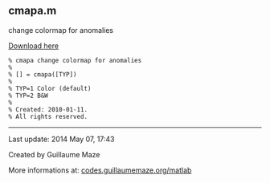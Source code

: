 ## cmapa.m ##
change colormap for anomalies

[Download here](http://guillaumemaze.googlecode.com/svn/trunk/matlab/codes/colors/cmapa.m)

```
% cmapa change colormap for anomalies
%
% [] = cmapa([TYP])
% 
% TYP=1 Color (default)
% TYP=2 B&W
%
% Created: 2010-01-11.
% All rights reserved.
```

---

Last update: 2014 May 07, 17:43

Created by Guillaume Maze

More informations at: [codes.guillaumemaze.org/matlab](http://codes.guillaumemaze.org/matlab)